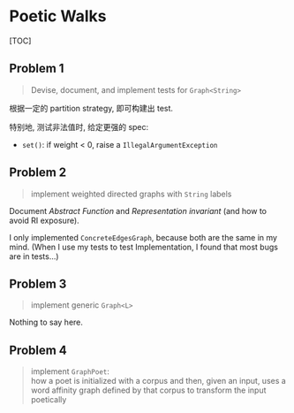 # Poetic Walks

[TOC]

## Problem 1

> Devise, document, and implement tests for `Graph<String>`

根据一定的 partition strategy, 即可构建出 test.

特别地, 测试非法值时, 给定更强的 spec:
* `set()`: if weight < 0, raise a `IllegalArgumentException`

## Problem 2

> implement weighted directed graphs with `String` labels

Document *Abstract Function* and *Representation invariant* (and how to avoid RI
exposure).

I only implemented `ConcreteEdgesGraph`, because both are the same in my mind.
(When I use my tests to test Implementation, I found that most bugs are in tests...)

## Problem 3

> implement generic `Graph<L>`

Nothing to say here.

## Problem 4

> implement `GraphPoet`:<br/>
> how a poet is initialized with a corpus and then, given an input, uses a word
> affinity graph defined by that corpus to transform the input poetically
